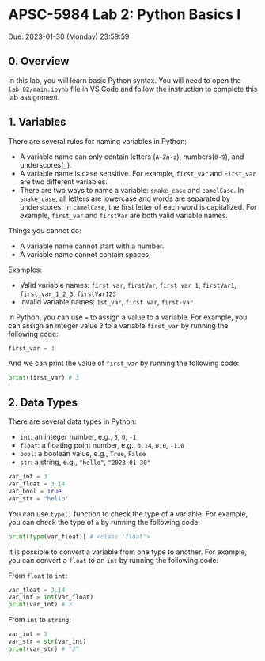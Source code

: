 # APSC-5984 Lab 2: Python Basics I

Due: 2023-01-30 (Monday) 23:59:59

## 0. Overview

In this lab, you will learn basic Python syntax. You will need to open the `lab_02/main.ipynb` file in VS Code and follow the instruction to complete this lab assignment.

## 1. Variables

There are several rules for naming variables in Python:

- A variable name can only contain letters (`A-Za-z`), numbers(`0-9`), and underscores(`_`).
- A variable name is case sensitive. For example, `first_var` and `First_var` are two different variables.
- There are two ways to name a variable: `snake_case` and `camelCase`. In `snake_case`, all letters are lowercase and words are separated by underscores. In `camelCase`, the first letter of each word is capitalized. For example, `first_var` and `firstVar` are both valid variable names.

Things you cannot do:

- A variable name cannot start with a number.
- A variable name cannot contain spaces.

Examples:

- Valid variable names: `first_var`, `firstVar`, `first_var_1`, `firstVar1`, `first_var_1_2_3`, `firstVar123`
- Invalid variable names: `1st_var`, `first var`, `first-var`

In Python, you can use `=` to assign a value to a variable. For example, you can assign an integer value `3` to a variable `first_var` by running the following code:

```Python
first_var = 3
```

And we can print the value of `first_var` by running the following code:

```Python
print(first_var) # 3
```

## 2. Data Types

There are several data types in Python:

- `int`: an integer number, e.g., `3`, `0`, `-1`
- `float`: a floating point number, e.g., `3.14`, `0.0`, `-1.0`
- `bool`: a boolean value, e.g., `True`, `False`
- `str`: a string, e.g., `"hello"`, `"2023-01-30"`

```Python
var_int = 3
var_float = 3.14
var_bool = True
var_str = "hello"
```

You can use `type()` function to check the type of a variable. For example, you can check the type of `a` by running the following code:

```Python
print(type(var_float)) # <class 'float'>
```

It is possible to convert a variable from one type to another. For example, you can convert a `float` to an `int` by running the following code:

From `float` to `int`:

```Python
var_float = 3.14
var_int = int(var_float)
print(var_int) # 3
```

From `int` to `string`:

```Python
var_int = 3
var_str = str(var_int)
print(var_str) # "3"
```